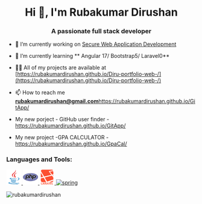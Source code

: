 


<h1 align="center">Hi 👋, I'm Rubakumar Dirushan</h1>
<h3 align="center">A passionate full stack developer </h3>
 


- 🔭 I’m currently working on [Secure Web Application Development](https://github.com/Rubakumardirushan/demo--3-.git)

- 🌱 I’m currently learning ** Angular 17/ Bootstrap5/ Laravel0**

- 👨‍💻 All of my projects are available at [https://rubakumardirushan.github.io/Diru-portfolio-web-/](https://rubakumardirushan.github.io/Diru-portfolio-web-/)

- 📫 How to reach me **rubakumardirushan@gmail.com**https://rubakumardirushan.github.io/GitApp/
- My new porject - GitHub user finder - https://rubakumardirushan.github.io/GitApp/
- My new project -GPA CALCULATOR -https://rubakumardirushan.github.io/GpaCal/


<p align="left">
</p>

<h3 align="left">Languages and Tools:</h3>
<p align="left"> 
    <a href="https://www.java.com" target="_blank" rel="noreferrer"> <img src="https://raw.githubusercontent.com/devicons/devicon/master/icons/java/java-original.svg" alt="java" width="40" height="40"/> </a> 
    <a href="https://www.php.net" target="_blank" rel="noreferrer"> <img src="https://raw.githubusercontent.com/devicons/devicon/master/icons/php/php-original.svg" alt="php" width="40" height="40"/> </a> 
    <a href="https://laravel.com/" target="_blank" rel="noreferrer"> <img src="https://raw.githubusercontent.com/devicons/devicon/master/icons/laravel/laravel-plain-wordmark.svg" alt="laravel" width="40" height="40"/> </a> 
    <a href="https://spring.io/" target="_blank" rel="noreferrer"> <img src="https://www.vectorlogo.zone/logos/springio/springio-icon.svg" alt="spring" width="40" height="40"/> </a> 
</p>




<p><img align="center" src="https://github-readme-streak-stats.herokuapp.com/?user=rubakumardirushan&" alt="rubakumardirushan" /></p>
